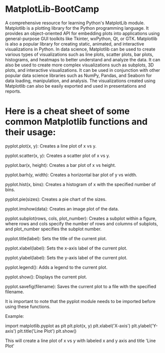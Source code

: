 # MatplotLib-BootCamp
A comprehensive resource for learning Python's MatplotLib module.
Matplotlib is a plotting library for the Python programming language. It provides an object-oriented API for embedding plots into applications using general-purpose GUI toolkits like Tkinter, wxPython, Qt, or GTK. Matplotlib is also a popular library for creating static, animated, and interactive visualizations in Python.
In data science, Matplotlib can be used to create various types of visualizations such as line plots, scatter plots, bar plots, histograms, and heatmaps to better understand and analyze the data. It can also be used to create more complex visualizations such as subplots, 3D plots, and interactive visualizations. It can be used in conjunction with other popular data science libraries such as NumPy, Pandas, and Seaborn for data loading, manipulation, and analysis. The visualizations created using Matplotlib can also be easily exported and used in presentations and reports.

# Here is a cheat sheet of some common Matplotlib functions and their usage:

pyplot.plot(x, y): Creates a line plot of x vs y.

pyplot.scatter(x, y): Creates a scatter plot of x vs y.

pyplot.bar(x, height): Creates a bar plot of x vs height.

pyplot.barh(y, width): Creates a horizontal bar plot of y vs width.

pyplot.hist(x, bins): Creates a histogram of x with the specified number of bins.

pyplot.pie(sizes): Creates a pie chart of the sizes.

pyplot.imshow(data): Creates an image plot of the data.

pyplot.subplot(rows, cols, plot_number): Creates a subplot within a figure, where rows and cols specify the number of rows and columns of subplots, and plot_number specifies the subplot number.

pyplot.title(label): Sets the title of the current plot.

pyplot.xlabel(label): Sets the x-axis label of the current plot.

pyplot.ylabel(label): Sets the y-axis label of the current plot.

pyplot.legend(): Adds a legend to the current plot.

pyplot.show(): Displays the current plot.

pyplot.savefig(filename): Saves the current plot to a file with the specified filename.

It is important to note that the pyplot module needs to be imported before using these functions.

Example:

import matplotlib.pyplot as plt
plt.plot(x, y)
plt.xlabel('X-axis')
plt.ylabel('Y-axis')
plt.title('Line Plot')
plt.show()

This will create a line plot of x vs y with labeled x and y axis and title 'Line Plot'
